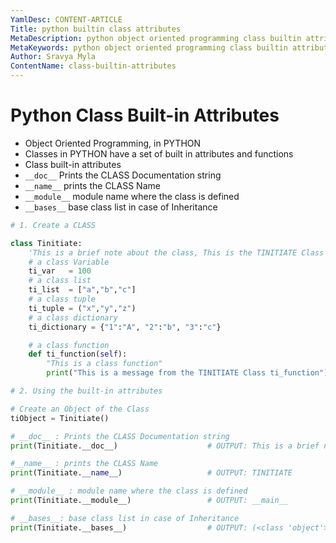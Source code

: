```yaml
---
YamlDesc: CONTENT-ARTICLE
Title: python builtin class attributes
MetaDescription: python object oriented programming class builtin attributes __doc__, __name__, __module__, __bases__ example code, tutorials
MetaKeywords: python object oriented programming class builtin attributes __doc__, __name__, __module__, __bases__ example code, tutorials
Author: Sravya Myla
ContentName: class-builtin-attributes
---
```


# Python Class Built-in Attributes
* Object Oriented Programming, in PYTHON
* Classes in PYTHON have a set of built in attributes and functions
* Class built-in attributes
* `__doc__`    Prints the CLASS Documentation string
* `__name__`   prints the CLASS Name
* `__module__` module name where the class is defined
* `__bases__`  base class list in case of Inheritance

```python
# 1. Create a CLASS

class Tinitiate:
    'This is a brief note about the class, This is the TINITIATE Class'
    # a class Variable
    ti_var   = 100
    # a class list
    ti_list  = ["a","b","c"]
    # a class tuple
    ti_tuple = ("x","y","z")
    # a class dictionary
    ti_dictionary = {"1":"A", "2":"b", "3":"c"}

    # a class function
    def ti_function(self):
        "This is a class function"
        print("This is a message from the TINITIATE Class ti_function")

# 2. Using the built-in attributes

# Create an Object of the Class
tiObject = Tinitiate()

# __doc__ : Prints the CLASS Documentation string
print(Tinitiate.__doc__)                    # OUTPUT: This is a brief note about the class, This is the TINITIATE Class

#__name__ : prints the CLASS Name
print(Tinitiate.__name__)                   # OUTPUT: TINITIATE

# __module__ : module name where the class is defined
print(Tinitiate.__module__)                 # OUTPUT: __main__

# __bases__: base class list in case of Inheritance
print(Tinitiate.__bases__)                  # OUTPUT: (<class 'object'>,)
```

